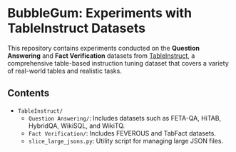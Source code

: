 # BubbleGum: Experiments with TableInstruct Datasets

This repository contains experiments conducted on the **Question Answering** and **Fact Verification** datasets from [TableInstruct](https://osu-nlp-group.github.io/TableLlama/), a comprehensive table-based instruction tuning dataset that covers a variety of real-world tables and realistic tasks.

## Contents

- `TableInstruct/`
  - `Question Answering/`: Includes datasets such as FETA-QA, HiTAB, HybridQA, WikiSQL, and WikiTQ.
  - `Fact Verification/`: Includes FEVEROUS and TabFact datasets.
  - `slice_large_jsons.py`: Utility script for managing large JSON files.



